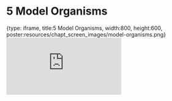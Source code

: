 # 5 Model Organisms
 
{type: iframe, title:5 Model Organisms, width:800, height:600, poster:resources/chapt_screen_images/model-organisms.png}
![](https://www.c-moor.org/module-model-org-db/no_toc/model-organisms.html)
 

 
